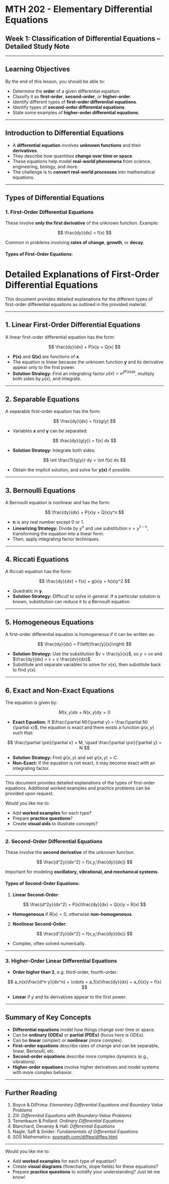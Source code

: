# MTH 202 - Elementary Differential Equations

## Week 1: Classification of Differential Equations – Detailed Study Note

---

## Learning Objectives

By the end of this lesson, you should be able to:

* Determine the **order** of a given differential equation.
* Classify it as **first-order**, **second-order**, or **higher-order**.
* Identify different types of **first-order differential equations**.
* Identify types of **second-order differential equations**.
* State some examples of **higher-order differential equations**.

---

## Introduction to Differential Equations

* A **differential equation** involves **unknown functions** and their **derivatives**.
* They describe how quantities **change over time or space**.
* These equations help model **real-world phenomena** from science, engineering, biology, and more.
* The challenge is to **convert real-world processes** into mathematical equations.

---

## Types of Differential Equations

### 1. First-Order Differential Equations

These involve **only the first derivative** of the unknown function.
Example:

$$
\frac{dy}{dx} = f(x)
$$

Common in problems involving **rates of change**, **growth**, or **decay**.

#### Types of First-Order Equations:

# Detailed Explanations of First-Order Differential Equations

This document provides detailed explanations for the different types of first-order differential equations as outlined in the provided material.

---

## 1. Linear First-Order Differential Equations

A linear first-order differential equation has the form:

$$
\frac{dy}{dx} + P(x)y = Q(x)
$$

* **P(x)** and **Q(x)** are functions of **x**.
* The equation is linear because the unknown function **y** and its derivative appear only to the first power.
* **Solution Strategy:** Find an integrating factor $\mu(x) = e^{\int P(x) dx}$, multiply both sides by $\mu(x)$, and integrate.

---

## 2. Separable Equations

A separable first-order equation has the form:

$$
\frac{dy}{dx} = f(x)g(y)
$$

* Variables **x** and **y** can be separated:

$$
\frac{dy}{g(y)} = f(x) dx
$$

* **Solution Strategy:** Integrate both sides:

$$
\int \frac{1}{g(y)} dy = \int f(x) dx
$$

* Obtain the implicit solution, and solve for **y(x)** if possible.

---

## 3. Bernoulli Equations

A Bernoulli equation is nonlinear and has the form:

$$
\frac{dy}{dx} + P(x)y = Q(x)y^n
$$

* **n** is any real number except 0 or 1.
* **Linearizing Strategy:** Divide by $y^n$ and use substitution $v = y^{1-n}$, transforming the equation into a linear form.
* Then, apply integrating factor techniques.

---

## 4. Riccati Equations

A Riccati equation has the form:

$$
\frac{dy}{dx} = f(x) + g(x)y + h(x)y^2
$$

* Quadratic in **y**.
* **Solution Strategy:** Difficult to solve in general. If a particular solution is known, substitution can reduce it to a Bernoulli equation.

---

## 5. Homogeneous Equations

A first-order differential equation is homogeneous if it can be written as:

$$
\frac{dy}{dx} = F\left(\frac{y}{x}\right)
$$

* **Solution Strategy:** Use the substitution $v = \frac{y}{x}$, so $y = vx$ and $\frac{dy}{dx} = v + x \frac{dv}{dx}$.
* Substitute and separate variables to solve for $v(x)$, then substitute back to find $y(x)$.

---

## 6. Exact and Non-Exact Equations

The equation is given by:

$$
M(x,y)dx + N(x,y)dy = 0
$$

* **Exact Equation:** If $\frac{\partial M}{\partial y} = \frac{\partial N}{\partial x}$, the equation is exact and there exists a function $\psi(x,y)$ such that:

$$
\frac{\partial \psi}{\partial x} = M, \quad \frac{\partial \psi}{\partial y} = N
$$

* **Solution Strategy:** Find $\psi(x,y)$ and set $\psi(x,y) = C$.
* **Non-Exact:** If the equation is not exact, it may become exact with an integrating factor.

---

This document provides detailed explanations of the types of first-order equations. Additional worked examples and practice problems can be provided upon request.

Would you like me to:

* Add **worked examples** for each type?
* Prepare **practice questions**?
* Create **visual aids** to illustrate concepts?

---

### 2. Second-Order Differential Equations

These involve the **second derivative** of the unknown function.

$$
\frac{d^2y}{dx^2} = f(x,y,\frac{dy}{dx})
$$

Important for modeling **oscillatory, vibrational, and mechanical systems**.

#### Types of Second-Order Equations:

1. **Linear Second-Order**:

$$
\frac{d^2y}{dx^2} + P(x)\frac{dy}{dx} + Q(x)y = R(x)
$$

* **Homogeneous** if $R(x)=0$, otherwise **non-homogeneous**.

2. **Nonlinear Second-Order**:

$$
\frac{d^2y}{dx^2} = f(x,y,\frac{dy}{dx})
$$

* Complex, often solved numerically.

---

### 3. Higher-Order Linear Differential Equations

* **Order higher than 2**, e.g. third-order, fourth-order.

$$
a_n(x)\frac{d^n y}{dx^n} + \cdots + a_1(x)\frac{dy}{dx} + a_0(x)y = f(x)
$$

* **Linear** if $y$ and its derivatives appear to the first power.

---

## Summary of Key Concepts

* **Differential equations** model how things change over time or space.
* Can be **ordinary (ODEs)** or **partial (PDEs)** (focus here is ODEs).
* Can be **linear** (simpler) or **nonlinear** (more complex).
* **First-order equations** describe rates of change and can be separable, linear, Bernoulli, etc.
* **Second-order equations** describe more complex dynamics (e.g., vibrations).
* **Higher-order equations** involve higher derivatives and model systems with more complex behavior.

---

## Further Reading

1. Boyce & DiPrima: *Elementary Differential Equations and Boundary Value Problems*
2. Zill: *Differential Equations with Boundary-Value Problems*
3. Tenenbaum & Pollard: *Ordinary Differential Equations*
4. Blanchard, Devaney & Hall: *Differential Equations*
5. Nagle, Saff & Snider: *Fundamentals of Differential Equations*
6. SOS Mathematics: [sosmath.com/diffeq/diffeq.html](https://sosmath.com/diffeq/diffeq.html)

---

Would you like me to:

* Add **worked examples** for each type of equation?
* Create **visual diagrams** (flowcharts, slope fields) for these equations?
* Prepare **practice questions** to solidify your understanding?
  Just let me know!

